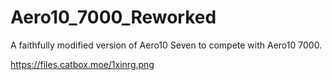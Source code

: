 # Aero10_7000_Reworked

A faithfully modified version of Aero10 Seven to compete with Aero10 7000.

https://files.catbox.moe/1xinrg.png
